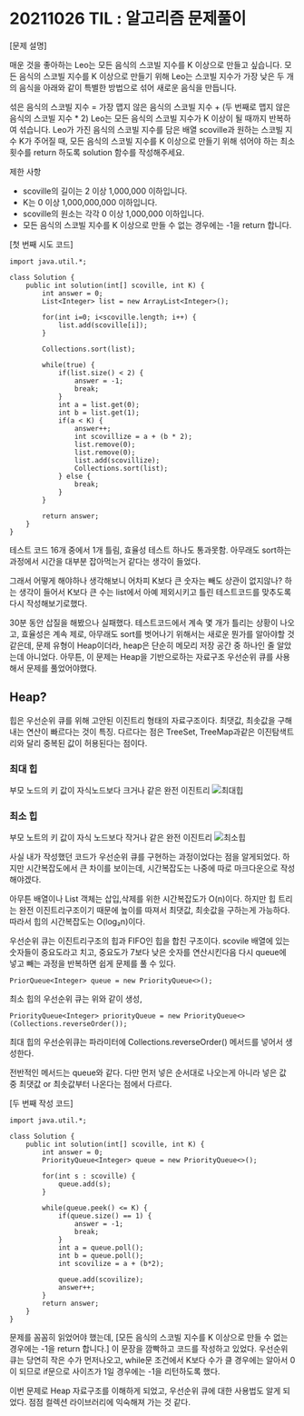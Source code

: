 # 20211026 TIL : 알고리즘 문제풀이

[문제 설명]

매운 것을 좋아하는 Leo는 모든 음식의 스코빌 지수를 K 이상으로 만들고 싶습니다. 모든 음식의 스코빌 지수를 K 이상으로 만들기 위해 Leo는 스코빌 지수가 가장 낮은 두 개의 음식을 아래와 같이 특별한 방법으로 섞어 새로운 음식을 만듭니다.

섞은 음식의 스코빌 지수 = 가장 맵지 않은 음식의 스코빌 지수 + (두 번째로 맵지 않은 음식의 스코빌 지수 \* 2)
Leo는 모든 음식의 스코빌 지수가 K 이상이 될 때까지 반복하여 섞습니다.
Leo가 가진 음식의 스코빌 지수를 담은 배열 scoville과 원하는 스코빌 지수 K가 주어질 때, 모든 음식의 스코빌 지수를 K 이상으로 만들기 위해 섞어야 하는 최소 횟수를 return 하도록 solution 함수를 작성해주세요.

제한 사항

- scoville의 길이는 2 이상 1,000,000 이하입니다.
- K는 0 이상 1,000,000,000 이하입니다.
- scoville의 원소는 각각 0 이상 1,000,000 이하입니다.
- 모든 음식의 스코빌 지수를 K 이상으로 만들 수 없는 경우에는 -1을 return 합니다.

[첫 번째 시도 코드]

    import java.util.*;

    class Solution {
        public int solution(int[] scoville, int K) {
            int answer = 0;
            List<Integer> list = new ArrayList<Integer>();

            for(int i=0; i<scoville.length; i++) {
                list.add(scoville[i]);
            }

            Collections.sort(list);

            while(true) {
                if(list.size() < 2) {
                    answer = -1;
                    break;
                }
                int a = list.get(0);
                int b = list.get(1);
                if(a < K) {
                    answer++;
                    int scovillize = a + (b * 2);
                    list.remove(0);
                    list.remove(0);
                    list.add(scovillize);
                    Collections.sort(list);
                } else {
                    break;
                }
            }

            return answer;
        }
    }

테스트 코드 16개 중에서 1개 틀림, 효율성 테스트 하나도 통과못함. 아무래도 sort하는 과정에서 시간을 대부분 잡아먹는거 같다는 생각이 들었다.

그래서 어떻게 해야하나 생각해보니 어차피 K보다 큰 숫자는 빼도 상관이 없지않나? 하는 생각이 들어서 K보다 큰 수는 list에서 아예 제외시키고 틀린 테스트코드를 맞추도록 다시 작성해보기로했다.

30분 동안 삽질을 해봤으나 실패했다. 테스트코드에서 계속 몇 개가 틀리는 상황이 나오고, 효율성은 계속 제로, 아무래도 sort를 벗어나기 위해서는 새로운 뭔가를 알아야할 것 같은데, 문제 유형이 Heap이더라, heap은 단순히 메모리 저장 공간 중 하나인 줄 알았는데 아니었다. 아무튼, 이 문제는 Heap을 기반으로하는 자료구조 우선순위 큐를 사용해서 문제를 풀었어야했다.

## Heap?

힙은 우선순위 큐를 위해 고안된 이진트리 형태의 자료구조이다. 최댓값, 최솟값을 구해내는 연산이 빠르다는 것이 특징. 다르다는 점은 TreeSet, TreeMap과같은 이진탐색트리와 달리 중복된 값이 허용된다는 점이다.

### 최대 힙

부모 노드의 키 값이 자식노드보다 크거나 같은 완전 이진트리
![최대힙](https://img1.daumcdn.net/thumb/R1280x0/?scode=mtistory2&fname=https%3A%2F%2Fblog.kakaocdn.net%2Fdn%2FcT2Dxb%2FbtqSATggBLA%2FCIBeKSLq0s6MDTNVM345Jk%2Fimg.png)

### 최소 힙

부모 노트의 키 값이 자식 노드보다 작거나 같은 완전 이진트리
![최소힙](https://img1.daumcdn.net/thumb/R1280x0/?scode=mtistory2&fname=https%3A%2F%2Fblog.kakaocdn.net%2Fdn%2FbwtTZl%2FbtqSASIpEE1%2FzJxtetzfI1OGHucT99Mcuk%2Fimg.png)

사실 내가 작성했던 코드가 우선순위 큐를 구현하는 과정이었다는 점을 알게되었다. 하지만 시간복잡도에서 큰 차이를 보이는데, 시간복잡도는 나중에 따로 마크다운으로 작성해야겠다.

아무튼 배열이나 List 객체는 삽입,삭제를 위한 시간복잡도가 O(n)이다. 하지만 힙 트리는 완전 이진트리구조이기 때문에 높이를 따져서 최댓값, 최솟값을 구하는게 가능하다. 따라서 힙의 시간복잡도는 O(log₂n)이다.

우선순위 큐는 이진트리구조의 힙과 FIFO인 힙을 합친 구조이다. scovile 배열에 있는 숫자들이 중요도라고 치고, 중요도가 7보다 낮은 숫자를 연산시킨다음 다시 queue에 넣고 빼는 과정을 반복하면 쉽게 문제를 풀 수 있다.

    PriorQueue<Integer> queue = new PriorityQueue<>();

최소 힙의 우선순위 큐는 위와 같이 생성,

    PriorityQueue<Integer> priorityQueue = new PriorityQueue<>(Collections.reverseOrder());

최대 힙의 우선순위큐는 파라미터에 Collections.reverseOrder() 메서드를 넣어서 생성한다.

전반적인 메서드는 queue와 같다. 다만 먼저 넣은 순서대로 나오는게 아니라 넣은 값 중 최댓값 or 최솟값부터 나온다는 점에서 다르다.

[두 번째 작성 코드]

    import java.util.*;

    class Solution {
        public int solution(int[] scoville, int K) {
            int answer = 0;
            PriorityQueue<Integer> queue = new PriorityQueue<>();

            for(int s : scoville) {
                queue.add(s);
            }

            while(queue.peek() <= K) {
                if(queue.size() == 1) {
                    answer = -1;
                    break;
                }
                int a = queue.poll();
                int b = queue.poll();
                int scovilize = a + (b*2);

                queue.add(scovilize);
                answer++;
            }
            return answer;
        }
    }

문제를 꼼꼼히 읽었어야 했는데, [모든 음식의 스코빌 지수를 K 이상으로 만들 수 없는 경우에는 -1을 return 합니다.] 이 문장을 깜빡하고 코드를 작성하고 있었다. 우선순위 큐는 당연히 작은 수가 먼저나오고, while문 조건에서 K보다 수가 클 경우에는 알아서 0이 되므로 if문으로 사이즈가 1일 경우에는 -1을 리턴하도록 했다.

이번 문제로 Heap 자료구조를 이해하게 되었고, 우선순위 큐에 대한 사용법도 알게 되었다. 점점 컬렉션 라이브러리에 익숙해져 가는 것 같다.
